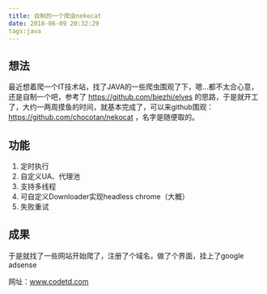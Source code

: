 ```yaml
---
title: 自制的一个爬虫nekocat
date: 2018-06-09 20:32:29
tags:java
---
```

## 想法
最近想着爬一个IT技术站，找了JAVA的一些爬虫围观了下，嗯...都不太合心意，还是自制一个吧，参考了 https://github.com/biezhi/elves 的思路，于是就开工了，大约一两周摸鱼的时间，就基本完成了，可以来github围观：https://github.com/chocotan/nekocat
，名字是随便取的。

## 功能
1. 定时执行
2. 自定义UA、代理池
3. 支持多线程
4. 可自定义Downloader实现headless chrome（大概）
5. 失败重试

## 成果
于是就找了一些网站开始爬了，注册了个域名，做了个界面，挂上了google adsense

网址：www.codetd.com
